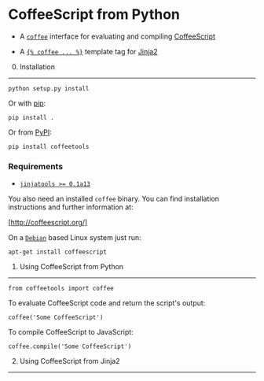CoffeeScript from Python
========================

* A [`coffee`][1] interface for evaluating and compiling
  [CoffeeScript](http://coffeescript.org/)

* A [`{% coffee ... %}`][2] template tag for [Jinja2](http://jinja.pocoo.org)


0. Installation
---------------

    python setup.py install

Or with [pip](http://www.pip-installer.org):

    pip install .

Or from [PyPI](https://pypi.python.org/pypi/coffeetools):

    pip install coffeetools

### Requirements

* [`jinjatools >= 0.1a13`](
    http://bitbucket.org/userzimmermann/python-jinjatools)

You also need an installed `coffee` binary.
You can find installation instructions and further information at:

[http://coffeescript.org/]

On a [`Debian`](http://debian.org/) based Linux system just run:

    apt-get install coffeescript


1. Using CoffeeScript from Python
---------------------------------
[1]: #markdown-header-1-using-coffeescript-from-python

    from coffeetools import coffee

To evaluate CoffeeScript code and return the script's output:

    coffee('Some CoffeeScript')

To compile CoffeeScript to JavaScript:

    coffee.compile('Some CoffeeScript')


2. Using CoffeeScript from Jinja2
---------------------------------
[2]: #markdown-header-2-using-coffeescript-from-jinja2
